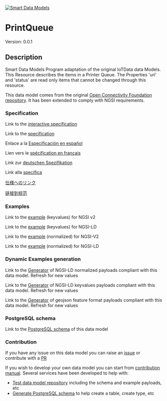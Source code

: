 [![Smart Data Models](https://smartdatamodels.org/wp-content/uploads/2022/01/SmartDataModels_logo.png "Logo")](https://smartdatamodels.org)
# PrintQueue
Version: 0.0.1

## Description 

Smart Data Models Program adaptation of the original IoTData data Models. This Resource describes the items in a Printer Queue. The Properties 'uri' and 'status' are read only items that cannot be changed through this resource.

This data model comes from the original [Open Connectivity Foundation repository](https://github.com/openconnectivityfoundation/IoTDataModels). It has been extended to comply with NGSI requirements.
### Specification

Link to the [interactive specification](https://swagger.lab.fiware.org/?url=https://smart-data-models.github.io/dataModel.OCF/PrintQueue/swagger.yaml)

Link to the [specification](https://github.com/smart-data-models/dataModel.OCF/blob/master/PrintQueue/doc/spec.md)

Enlace a la [Especificación en español](https://github.com/smart-data-models/dataModel.OCF/blob/master/PrintQueue/doc/spec_ES.md)

Lien vers le [spécification en français](https://github.com/smart-data-models/dataModel.OCF/blob/master/PrintQueue/doc/spec_FR.md)

Link zur [deutschen Spezifikation](https://github.com/smart-data-models/dataModel.OCF/blob/master/PrintQueue/doc/spec_DE.md)

Link alla [specifica](https://github.com/smart-data-models/dataModel.OCF/blob/master/PrintQueue/doc/spec_IT.md)

[仕様へのリンク](https://github.com/smart-data-models/dataModel.OCF/blob/master/PrintQueue/doc/spec_JA.md)

[链接到规范](https://github.com/smart-data-models/dataModel.OCF/blob/master/PrintQueue/doc/spec_ZH.md)
### Examples

Link to the [example](https://smart-data-models.github.io/dataModel.OCF/PrintQueue/examples/example.json) (keyvalues) for NGSI v2

Link to the [example](https://smart-data-models.github.io/dataModel.OCF/PrintQueue/examples/example.jsonld) (keyvalues) for NGSI-LD

Link to the [example](https://smart-data-models.github.io/dataModel.OCF/PrintQueue/examples/example-normalized.json) (normalized) for NGSI-V2

Link to the [example](https://smart-data-models.github.io/dataModel.OCF/PrintQueue/examples/example-normalized.jsonld) (normalized) for NGSI-LD
### Dynamic Examples generation

Link to the [Generator](https://smartdatamodels.org/extra/ngsi-ld_generator.php?schemaUrl=https://raw.githubusercontent.com/smart-data-models/dataModel.OCF/master/PrintQueue/schema.json&email=info@smartdatamodels.org) of NGSI-LD normalized payloads compliant with this data model. Refresh for new values

Link to the [Generator](https://smartdatamodels.org/extra/ngsi-ld_generator_keyvalues.php?schemaUrl=https://raw.githubusercontent.com/smart-data-models/dataModel.OCF/master/PrintQueue/schema.json&email=info@smartdatamodels.org) of NGSI-LD keyvalues payloads compliant with this data model. Refresh for new values

Link to the [Generator](https://smartdatamodels.org/extra/geojson_features_generator.php?schemaUrl=https://raw.githubusercontent.com/smart-data-models/dataModel.OCF/master/PrintQueue/schema.json&email=info@smartdatamodels.org) of geojson feature format payloads compliant with this data model. Refresh for new values
### PostgreSQL schema

Link to the [PostgreSQL schema](https://github.com/smart-data-models/dataModel.OCF/blob/master/PrintQueue/schema.sql) of this data model
### Contribution

 If you have any issue on this data model you can raise an [issue](https://github.com/smart-data-models/dataModel.OCF/issues)  or contribute with a [PR](https://github.com/smart-data-models/dataModel.OCF/pulls)

 If you wish to develop your own data model you can start from [contribution manual](https://bit.ly/contribution_manual). Several services have been developed to help with: 
 - [Test data model repository](https://smartdatamodels.org/index.php/data-models-contribution-api/) including the schema and example payloads, etc
 - [Generate PostgreSQL schema](https://smartdatamodels.org/index.php/sql-service/) to help create a table, create type, etc